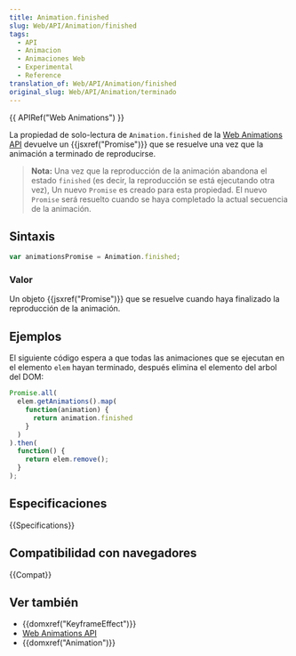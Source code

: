 ```yaml
---
title: Animation.finished
slug: Web/API/Animation/finished
tags:
  - API
  - Animacion
  - Animaciones Web
  - Experimental
  - Reference
translation_of: Web/API/Animation/finished
original_slug: Web/API/Animation/terminado
---
```

{{ APIRef("Web Animations") }}

La propiedad de solo-lectura de `Animation.finished` de la [Web Animations API](/es/docs/Web/API/Web_Animations_API) devuelve un {{jsxref("Promise")}} que se resuelve una vez que la animación a terminado de reproducirse.

> **Nota:** Una vez que la reproducción de la animación abandona el estado `finished` (es decir, la reproducción se está ejecutando otra vez), Un nuevo `Promise` es creado para esta propiedad. El nuevo `Promise` será resuelto cuando se haya completado la actual secuencia de la animación.

## Sintaxis

```js
var animationsPromise = Animation.finished;
```

### Valor

Un objeto {{jsxref("Promise")}} que se resuelve cuando haya finalizado la reproducción de la animación.

## Ejemplos

El siguiente código espera a que todas las animaciones que se ejecutan en el elemento `elem` hayan terminado, después elimina el elemento del arbol del DOM:

```js
Promise.all(
  elem.getAnimations().map(
    function(animation) {
      return animation.finished
    }
  )
).then(
  function() {
    return elem.remove();
  }
);
```

## Especificaciones

{{Specifications}}

## Compatibilidad con navegadores

{{Compat}}

## Ver también

- {{domxref("KeyframeEffect")}}
- [Web Animations API](/es/docs/Web/API/Web_Animations_API)
- {{domxref("Animation")}}
